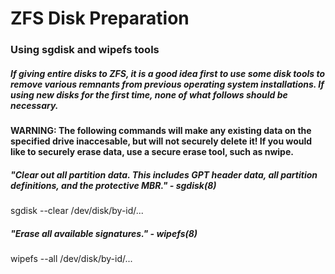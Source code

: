 # ZFS Disk Preparation

### Using sgdisk and wipefs tools

##### If giving entire disks to ZFS, it is a good idea first to use some disk tools to remove various remnants from previous operating system installations. If using new disks for the first time, none of what follows should be necessary.

#### WARNING: The following commands will make any existing data on the specified drive inaccesable, but will not securely delete it! If you would like to securely erase data, use a secure erase tool, such as nwipe.

##### "Clear out all partition data. This includes GPT header data, all partition definitions, and the protective MBR." - sgdisk(8)
sgdisk --clear /dev/disk/by-id/...

##### "Erase all available signatures." - wipefs(8)
wipefs --all /dev/disk/by-id/...
